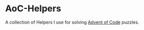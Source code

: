 # AoC-Helpers

A collection of Helpers I use for solving [Advent of Code](https://adventofcode.com) puzzles.
